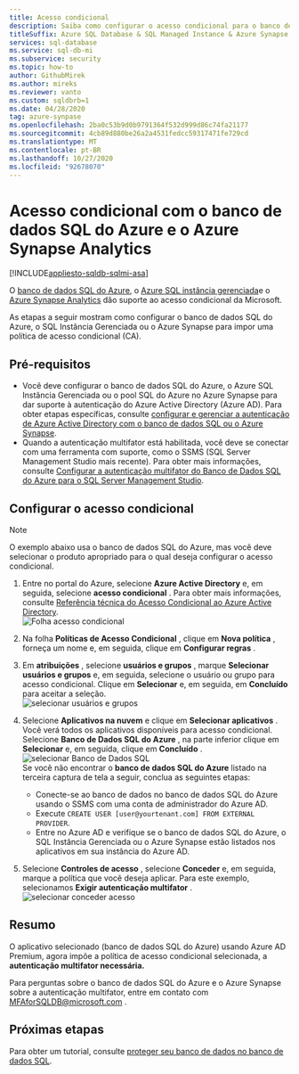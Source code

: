 ```yaml
---
title: Acesso condicional
description: Saiba como configurar o acesso condicional para o banco de dados SQL do Azure, o Azure SQL Instância Gerenciada e o Azure Synapse Analytics.
titleSuffix: Azure SQL Database & SQL Managed Instance & Azure Synapse Analytics
services: sql-database
ms.service: sql-db-mi
ms.subservice: security
ms.topic: how-to
author: GithubMirek
ms.author: mireks
ms.reviewer: vanto
ms.custom: sqldbrb=1
ms.date: 04/28/2020
tag: azure-synpase
ms.openlocfilehash: 2ba0c53b9d0b9791364f532d999d86c74fa21177
ms.sourcegitcommit: 4cb89d880be26a2a4531fedcc59317471fe729cd
ms.translationtype: MT
ms.contentlocale: pt-BR
ms.lasthandoff: 10/27/2020
ms.locfileid: "92678070"
---
```

# <a name="conditional-access-with-azure-sql-database-and-azure-synapse-analytics"></a>Acesso condicional com o banco de dados SQL do Azure e o Azure Synapse Analytics

[!INCLUDE[appliesto-sqldb-sqlmi-asa](../includes/appliesto-sqldb-sqlmi-asa.md)]

O [banco de dados SQL do Azure](sql-database-paas-overview.md), o [Azure SQL instância gerenciada](../managed-instance/sql-managed-instance-paas-overview.md)e o [Azure Synapse Analytics](../../synapse-analytics/sql-data-warehouse/sql-data-warehouse-overview-what-is.md) dão suporte ao acesso condicional da Microsoft.

As etapas a seguir mostram como configurar o banco de dados SQL do Azure, o SQL Instância Gerenciada ou o Azure Synapse para impor uma política de acesso condicional (CA).  

## <a name="prerequisites"></a>Pré-requisitos

- Você deve configurar o banco de dados SQL do Azure, o Azure SQL Instância Gerenciada ou o pool SQL do Azure no Azure Synapse para dar suporte à autenticação do Azure Active Directory (Azure AD). Para obter etapas específicas, consulte [configurar e gerenciar a autenticação de Azure Active Directory com o banco de dados SQL ou o Azure Synapse](authentication-aad-configure.md).  
- Quando a autenticação multifator está habilitada, você deve se conectar com uma ferramenta com suporte, como o SSMS (SQL Server Management Studio mais recente). Para obter mais informações, consulte [Configurar a autenticação multifator do Banco de Dados SQL do Azure para o SQL Server Management Studio](authentication-mfa-ssms-configure.md).  

## <a name="configure-conditional-access"></a>Configurar o acesso condicional

> [!NOTE]
> O exemplo abaixo usa o banco de dados SQL do Azure, mas você deve selecionar o produto apropriado para o qual deseja configurar o acesso condicional.

1. Entre no portal do Azure, selecione **Azure Active Directory** e, em seguida, selecione **acesso condicional** . Para obter mais informações, consulte [Referência técnica do Acesso Condicional ao Azure Active Directory](../../active-directory/conditional-access/concept-conditional-access-conditions.md).  
   ![Folha acesso condicional](./media/conditional-access-configure/conditional-access-blade.png)

2. Na folha **Políticas de Acesso Condicional** , clique em **Nova política** , forneça um nome e, em seguida, clique em **Configurar regras** .  
3. Em **atribuições** , selecione **usuários e grupos** , marque **Selecionar usuários e grupos** e, em seguida, selecione o usuário ou grupo para acesso condicional. Clique em **Selecionar** e, em seguida, em **Concluído** para aceitar a seleção.  
   ![selecionar usuários e grupos](./media/conditional-access-configure/select-users-and-groups.png)  

4. Selecione **Aplicativos na nuvem** e clique em **Selecionar aplicativos** . Você verá todos os aplicativos disponíveis para acesso condicional. Selecione **Banco de Dados SQL do Azure** , na parte inferior clique em **Selecionar** e, em seguida, clique em **Concluído** .  
   ![selecionar Banco de Dados SQL](./media/conditional-access-configure/select-sql-database.png)  
   Se você não encontrar o **banco de dados SQL do Azure** listado na terceira captura de tela a seguir, conclua as seguintes etapas:
   - Conecte-se ao banco de dados no banco de dados SQL do Azure usando o SSMS com uma conta de administrador do Azure AD.  
   - Execute `CREATE USER [user@yourtenant.com] FROM EXTERNAL PROVIDER`.  
   - Entre no Azure AD e verifique se o banco de dados SQL do Azure, o SQL Instância Gerenciada ou o Azure Synapse estão listados nos aplicativos em sua instância do Azure AD.  

5. Selecione **Controles de acesso** , selecione **Conceder** e, em seguida, marque a política que você deseja aplicar. Para este exemplo, selecionamos **Exigir autenticação multifator** .  
   ![selecionar conceder acesso](./media/conditional-access-configure/grant-access.png)  

## <a name="summary"></a>Resumo

O aplicativo selecionado (banco de dados SQL do Azure) usando Azure AD Premium, agora impõe a política de acesso condicional selecionada, a **autenticação multifator necessária.**

Para perguntas sobre o banco de dados SQL do Azure e o Azure Synapse sobre a autenticação multifator, entre em contato com <MFAforSQLDB@microsoft.com> .  

## <a name="next-steps"></a>Próximas etapas  

Para obter um tutorial, consulte [proteger seu banco de dados no banco de dados SQL](secure-database-tutorial.md).